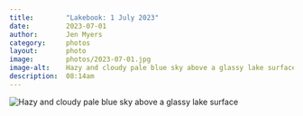 ```yaml
---
title:        "Lakebook: 1 July 2023"
date:         2023-07-01
author:       Jen Myers
category:     photos
layout:       photo
image:        photos/2023-07-01.jpg
image-alt:    Hazy and cloudy pale blue sky above a glassy lake surface
description:  08:14am
---
```


<div><img alt="Hazy and cloudy pale blue sky above a glassy lake surface" src="{{ site.baseurl }}/images/photos/2023-07-01.jpg" /></div>
